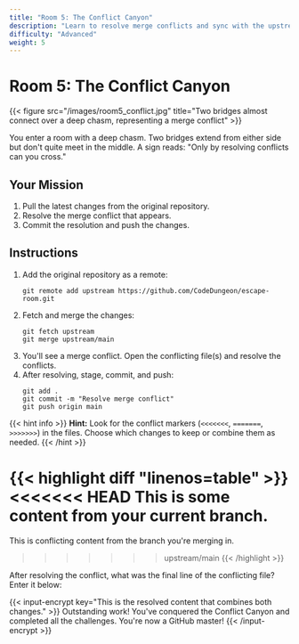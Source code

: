 ```yaml
---
title: "Room 5: The Conflict Canyon"
description: "Learn to resolve merge conflicts and sync with the upstream repository."
difficulty: "Advanced"
weight: 5
---
```


# Room 5: The Conflict Canyon

{{< figure src="/images/room5_conflict.jpg" title="Two bridges almost connect over a deep chasm, representing a merge conflict" >}}

You enter a room with a deep chasm. Two bridges extend from either side but don't quite meet in the middle. A sign reads: "Only by resolving conflicts can you cross."

## Your Mission

1. Pull the latest changes from the original repository.
2. Resolve the merge conflict that appears.
3. Commit the resolution and push the changes.

## Instructions

1. Add the original repository as a remote:
   ```
   git remote add upstream https://github.com/CodeDungeon/escape-room.git
   ```
2. Fetch and merge the changes:
   ```
   git fetch upstream
   git merge upstream/main
   ```
3. You'll see a merge conflict. Open the conflicting file(s) and resolve the conflicts.
4. After resolving, stage, commit, and push:
   ```
   git add .
   git commit -m "Resolve merge conflict"
   git push origin main
   ```

{{< hint info >}}
**Hint:** Look for the conflict markers (`<<<<<<<`, `=======`, `>>>>>>>`) in the files. Choose which changes to keep or combine them as needed.
{{< /hint >}}

{{< highlight diff "linenos=table" >}}
<<<<<<< HEAD
This is some content from your current branch.
=======
This is conflicting content from the branch you're merging in.
>>>>>>> upstream/main
{{< /highlight >}}

After resolving the conflict, what was the final line of the conflicting file? Enter it below:

{{< input-encrypt key="This is the resolved content that combines both changes." >}}
Outstanding work! You've conquered the Conflict Canyon and completed all the challenges. You're now a GitHub master!
{{< /input-encrypt >}}